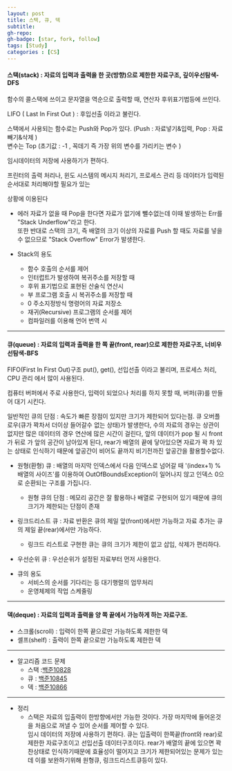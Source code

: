 ```yaml
---
layout: post
title: 스택, 큐, 덱
subtitle: 
gh-repo: 
gh-badge: [star, fork, follow]
tags: [Study]
categories : [CS]
---
```


#### 스택(stack) : 자료의 입력과 출력을 한 곳(방향)으로 제한한 자료구조, 깊이우선탐색-DFS

함수의 콜스택에 쓰이고 문자열을 역순으로 출력할 때, 연산자 후위표기법등에 쓰인다.

LIFO ( Last In First Out ) :  후입선출 이라고 불린다.

스택에서 사용되는 함수로는 Push와 Pop가 있다. (Push : 자료넣기&입력, Pop : 자료빼기&삭제 )  
변수는 Top (초기값 : -1 , 꼭데기 즉 가장 위의 변수를 가리키는 변수 )   

임시데이터의 저장에 사용하기가 편하다.  

프린터의 출력 처리나, 윈도 시스템의 메시지 처리기, 프로세스 관리 등 데이터가 입력된 순서대로 처리해야할 필요가 있는 

상황에 이용된다

- 에러
자료가 없을 때 Pop을 한다면 자료가 없기에 뺄수없는데 이때 발생하는 Err를 "Stack Underflow"라고 한다.  
또한 반대로 스택의 크기, 즉 배열의 크기 이상의 자료를 Push 할 때도 자료를 넣을 수 없으므로 "Stack Overflow" 
Error가 발생한다.   
  
  
- Stack의 용도

    - 함수 호출의 순서를 제어
    - 인터럽트가 발생하여 복귀주소를 저장할 때
    - 후위 표기법으로 표현된 산술식 연산시 
    - 부 프로그램 호출 시 복귀주소를 저장할 때
    - 0 주소지정방식 명령어의 자료 저장소 
    - 재귀(Recursive) 프로그램의 순서를 제어
    - 컴파일러를 이용해 언어 번역 시

----

#### 큐(queue) : 자료의 입력과 출력을 한 쪽 끝(front, rear)으로 제한한 자료구조, 너비우선탐색-BFS  

FIFO(First In First Out)구조 put(), get(), 선입선출 이라고 불리며, 프로세스 처리, CPU 관리 에서
많이 사용된다.   

컴퓨터 버퍼에서 주로 사용한다, 입력이 되었으나 처리를 하지 못할 때, 버퍼(큐)를 만들어 대기 시킨다.

일반적인 큐의 단점 : 속도가 빠른 장점이 있지만 크기가 제한되어 있다는점. 큐 오버플로우(큐가 꽉차서 더이상 들어갈수 없는 상태)가 발생한다, 수의 자료의 경우는 상관이 없지만 많은 데이터의 경우 연산에 많은 시간이 걸린다, 앞의 데이터가 pop 될 시 front가 뒤로 가 앞의 공간이 남아있게 된다, rear가 배열의 끝에 닿아있으면 자료가 꽉 차 있는 상태로 인식하기 때문에 앞공간이 비어도 끝까지 비기전까진 앞공간을 활용할수없다.

- 원형(환형) 큐 : 배열의 마지막 인덱스에서 다음 인덱스로 넘어갈 때 '(index+1) % 배열의 사이즈'를 이용하여 OutOfBoundsException이 일어나지 않고 인덱스 0으로 순환되는 구조를 가집니다.    
    - 원형 큐의 단점 : 메모리 공간은 잘 활용하나 배열로 구현되어 있기 때문에 큐의 크기가 제한되는 단점이 존재  

- 링크드리스트 큐 : 자료 반환은 큐의 제일 앞(front)에서만 가능하고 자료 추가는 큐의 제일 끝(rear)에서만 가능하다.  
    - 링크드 리스트로 구현한 큐는 큐의 크기가 제한이 없고 삽입, 삭제가 편리하다.  

- 우선순위 큐 : 우선순위가 설정된 자료부터 먼저 사용한다.

* 큐의 용도
    - 서비스의 순서를 기다리는 등 대기행렬의 업무처리
    - 운영체제의 작업 스케줄링

----

#### 덱(deque) : 자료의 입력과 출력을 양 쪽 끝에서 가능하게 하는 자료구조.
- 스크롤(scroll) : 입력이 한쪽 끝으로만 가능하도록 제한한 덱
- 셸프(shelf) : 출력이 한쪽 끝으로만 가능하도록 제한한 덱

----

* 알고리즘 코드 문제
    - 스택 :[백준10828](https://www.acmicpc.net/problem/10828)
    - 큐 : [백준10845](https://www.acmicpc.net/problem/10845) 
    - 덱 : [백준10866](https://www.acmicpc.net/problem/10866)


----

* 정리
    - 스택은 자료의 입출력이 한방향에서만 가능한 것이다. 가장 마지막에 들어온것을 처음으로 꺼낼 수 있어 순서를 제어할 수 있다.  
      임시 데이터의 저장에 사용하기 편하다.
      큐는 입출력이 한쪽끝(front와 rear)로 제한한 자료구조이고 선입선출 데이터구조이다. rear가 배열의 끝에 있으면 꽉 찬상태로 인식하기때문에 효율성이 떨어지고 크기가 제한되어있는 문제가 있는데 이를 보완하기위해 원형큐, 링크드리스트큐등이 있다.

